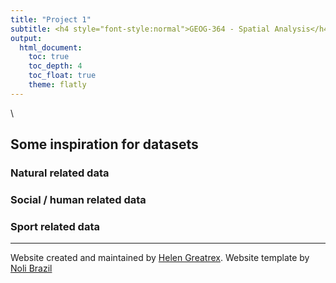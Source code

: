 ```yaml
---
title: "Project 1"
subtitle: <h4 style="font-style:normal">GEOG-364 - Spatial Analysis</h4>
output: 
  html_document:
    toc: true
    toc_depth: 4
    toc_float: true
    theme: flatly
---
```


<style>
p.comment {
background-color: #DBDBDB;
padding: 10px;
border: 1px solid black;
margin-left: 0px;
border-radius: 5px;
font-style: normal;
}

h1.title {
  font-weight: bold;
  font-family: Arial;  
}

h2.title {
  font-family: Arial;  
}

</style>


<style type="text/css">
#TOC {
  font-size: 12px;
  font-family: Arial;
}
</style>

\



## Some inspiration for datasets



### Natural related data


### Social / human related data


### Sport related data






***

Website created and maintained by [Helen Greatrex](https://www.geog.psu.edu/directory/helen-greatrex). Website template by [Noli Brazil](https://nbrazil.faculty.ucdavis.edu/)
